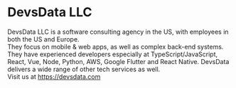 # DevsData LLC  
DevsData LLC is a software consulting agency in the US, with employees in both the US and Europe.  
They focus on mobile & web apps, as well as complex back-end systems. They have experienced developers especially at TypeScript/JavaScript, React, Vue, Node, Python, AWS, Google Flutter and React Native. DevsData delivers a wide range of other tech services as well.  
Visit us at https://devsdata.com
